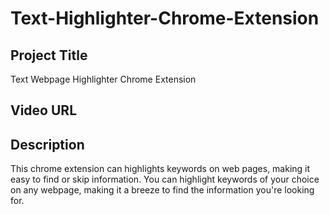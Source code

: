# Text-Highlighter-Chrome-Extension

## Project Title
Text Webpage Highlighter Chrome Extension

## Video URL


## Description
This chrome extension can highlights keywords on web pages, making it easy to find or skip information. You can highlight keywords of your choice on any webpage, making it a breeze to find the information you're looking for. 
